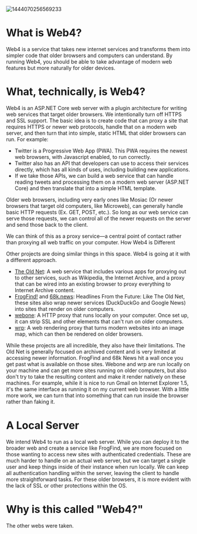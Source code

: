 ![1444070256569233](https://user-images.githubusercontent.com/898335/167266846-1ad2648f-91c1-4a04-a18d-6dd4d6c7d21c.gif)

# What is Web4?

Web4 is a service that takes new internet services and transforms them into simpler code that older browsers and computers can understand. By running Web4, you should be able to take advantage of modern web features but more naturally for older devices.

# What, technically, is Web4?

Web4 is an ASP.NET Core web server with a plugin architecture for writing web services that target older browsers. We intentionally turn off HTTPS and SSL support. The basic idea is to create code that can proxy a site that requires HTTPS or newer web protocols, handle that on a modern web server, and then turn that into simple, static HTML that older browsers can run. For example:

- Twitter is a Progressive Web App (PWA). This PWA requires the newest web browsers, with Javascript enabled, to run correctly.
- Twitter also has an API that developers can use to access their services directly, which has all kinds of uses, including building new applications.
- If we take those APIs, we can build a web service that can handle reading tweets and processing them on a modern web server (ASP.NET Core) and then translate that into a simple HTML template.

Older web browsers, including very early ones like Mosiac (Or newer browsers that target old computers, like Microweb), can generally handle basic HTTP requests (Ex. GET, POST, etc.). So long as our web service can serve those requests, we can control all of the newer requests on the server and send those back to the client.

We can think of this as a proxy service—a central point of contact rather than proxying all web traffic on your computer.
How Web4 is Different

Other projects are doing similar things in this space. Web4 is going at it with a different approach.
- [The Old Net](http://theoldnet.com/): A web service that includes various apps for proxying out to other services, such as Wikipedia, the Internet Archive, and a proxy that can be wired into an existing browser to proxy everything to Internet Archive content.
- [FrogFind!](http://frogfind.com/) and [68k.news](68k.news): Headlines From the Future: Like The Old Net, these sites also wrap newer services (DuckDuckGo and Google News) into sites that render on older computers.
- [webone](https://github.com/atauenis/webone): A HTTP proxy that runs locally on your computer. Once set up, it can strip SSL and other elements that can't run on older computers.
- [wrp](https://github.com/tenox7/wrp): A web rendering proxy that turns modern websites into an image map, which can then be rendered on older browsers.

While these projects are all incredible, they also have their limitations. The Old Net is generally focused on archived content and is very limited at accessing newer information. FrogFind and 68k News hit a wall once you get past what is available on those sites. Webone and wrp are run locally on your machine and can get more sites running on older computers, but also don't try to take the resulting content and make it render natively on these machines. For example, while it is nice to run Gmail on Internet Explorer 1.5, it's the same interface as running it on my current web browser. With a little more work, we can turn that into something that can run inside the browser rather than faking it.

# A Local Server

We intend Web4 to run as a local web server. While you can deploy it to the broader web and create a service like FrogFind, we are more focused on those wanting to access new sites with authenticated credentials. These are much harder to handle on an actual web server, but we can target a single user and keep things inside of their instance when run locally. We can keep all authentication handling within the server, leaving the client to handle more straightforward tasks. For these older browsers, it is more evident with the lack of SSL or other protections within the OS. 

# Why is this called "Web4?"

The other webs were taken.